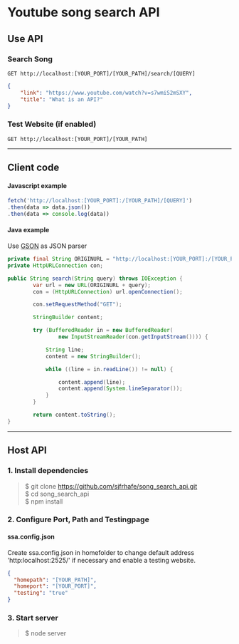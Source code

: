 # Youtube song search API

## Use API
### Search Song
```
GET http://localhost:[YOUR_PORT]/[YOUR_PATH]/search/[QUERY]
```
```json
{
    "link": "https://www.youtube.com/watch?v=s7wmiS2mSXY",
    "title": "What is an API?"
}
```
### Test Website (if enabled)
```
GET http://localhost:[YOUR_PORT]/[YOUR_PATH]
```
<hr>

## Client code
#### Javascript example
```javascript
fetch('http://localhost:[YOUR_PORT]:/[YOUR_PATH]/[QUERY]')
.then(data => data.json())
.then(data => console.log(data))
```

#### Java example
Use [GSON](https://github.com/google/gson) as JSON parser
```java
private final String ORIGINURL = "http://localhost:[YOUR_PORT]:/[YOUR_PATH]/[QUERY]";
private HttpURLConnection con;

public String search(String query) throws IOException {
        var url = new URL(ORIGINURL + query);
        con = (HttpURLConnection) url.openConnection();

        con.setRequestMethod("GET");

        StringBuilder content;

        try (BufferedReader in = new BufferedReader(
                new InputStreamReader(con.getInputStream()))) {

            String line;
            content = new StringBuilder();

            while ((line = in.readLine()) != null) {

                content.append(line);
                content.append(System.lineSeparator());
            }
        }

        return content.toString();
}
```

<hr>

## Host API
### 1. Install dependencies
>$ git clone https://github.com/sjfrhafe/song_search_api.git<br>
$ cd song_search_api<br>
$ npm install
### 2. Configure Port, Path and Testingpage
#### ssa.config.json
Create ssa.config.json in homefolder to change default address 'http:localhost:2525/' if necessary and enable a testing website.
```json
{
  "homepath": "[YOUR_PATH]",
  "homeport": "[YOUR_PORT]",
  "testing": "true"
}
```
### 3. Start server
>$ node server

